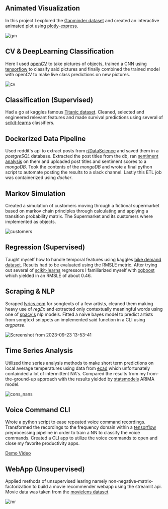 ## Animated Visualization
In this project I explored the [Gapminder dataset](https://www.gapminder.org/data/) and created an interactive animated plot using [plotly-express](https://plotly.com/python/plotly-express/).

![gm](https://github.com/daro-666/ds_projects/assets/128629120/263036e2-54b0-4f66-b758-ba172a386474)

## CV & DeepLearning Classification
Here I used [openCV](https://opencv.org/) to take pictures of objects, trained a CNN using [tensorflow](https://www.tensorflow.org/) to classify said pictures and finally combined the trained model with openCV to make live class predictions on new pictures.

![cv](https://github.com/daro-666/ds_projects/assets/128629120/b36a44d2-a385-4960-8777-3b3f843e9888)

## Classification (Supervised)
Had a go at kaggles famous [Titanic dataset](https://www.kaggle.com/competitions/titanic/overview). Cleaned, selected and engineered relevant features and made survival predictions using several of [scikit-learns](https://scikit-learn.org/) classifiers.

## Dockerized Data Pipeline
Used reddit's api to extract posts from [r/DataScience](https://www.reddit.com/r/datascience/) and saved them in a *postgreSQL* database. Extracted the post titles from the db, ran [sentiment analysis](https://pypi.org/project/vaderSentiment/) on them and uploaded post titles and sentiment scores to a *mongoDB*. Took the contents of the *mongoDB* and wrote a final python script to automate posting the results to a slack channel. Lastly this ETL job was containerized using *docker*.

## Markov Simulation
Created a simulation of customers moving through a fictional supermarket based on markov chain principles through calculating and applying a transition probability matrix. The Supermarket and its customers where implemented as objects.

![customers](https://github.com/daro-666/ds_projects/assets/128629120/db133724-0ad2-4d48-98f0-1c1e4388e74f)

## Regression (Supervised)
Taught myself how to handle temporal features using kaggles [bike demand dataset](https://www.kaggle.com/c/bike-sharing-demand). Results had to be evaluated using the RMSLE metric. After trying out several of [scikit-learns](https://scikit-learn.org/) regressors I familiarized myself with [xgboost](https://xgboost.ai/) which yielded in an RMSLE of about 0.46.

## Scraping & NLP
Scraped [lyrics.com](https://www.lyrics.com/) for songtexts of a few artists, cleaned them making heavy use of *regEx* and extracted only contextually meaningful words using one of [spacy's](https://spacy.io/) nlp models. Fitted a naive bayes model to predict artists from songtext snippets an implemented said function in a CLI using *argparse*.  

![Screenshot from 2023-09-23 13-53-41](https://github.com/daro-666/ds_projects/assets/128629120/50750766-e342-4696-b527-8aea77790494)

## Time Series Analysis
Utilized time series analysis methods to make short term predictions on local average temperatures using data from [ecad](https://www.ecad.eu/) which unfortunately containded a lot of intermittent NA's. Compared the results from my from-the-ground-up approach with the results yielded by [statsmodels](https://www.statsmodels.org/) ARIMA model.

![cons_nans](https://github.com/daro-666/ds_projects/assets/128629120/90775c15-258a-40c9-ad53-e0f035131ed2)

## Voice Command CLI
Wrote a python script to ease repeated voice command recordings. Transformed the recordings to the frequency domain within a [tensorflow](https://www.tensorflow.org/) preprocessing pipeline in order to train a NN to classify the voice commands. Created a CLI app to utilize the voice commands to open and close my favorite productivity apps.

[Demo Video](https://drive.google.com/file/d/16pkebYiiXA6RC2bYbBr3PT-4v53DjsMx/view?usp=drive_link)

## WebApp (Unsupervised)
Applied methods of unsupervised learing namely non-negative-matrix-factorization to build a movie recommender webapp using the streamlit api. Movie data was taken from the [movielens dataset](https://grouplens.org/datasets/movielens/latest/)

![mr](https://github.com/daro-666/ds_projects/assets/128629120/4af5046b-5059-4aea-9173-f0d8d68eba3b)
